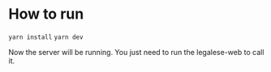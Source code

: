 # How to run

`yarn install`
`yarn dev`

Now the server will be running. You just need to run the legalese-web to call it.